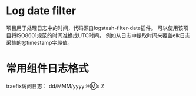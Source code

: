 # Log date filter
项目用于处理日志中的时间，代码源自logstash-filter-date插件。
可以使用该项目将ISO8601规范的时间准换成UTC时间，
例如从日志中提取时间来覆盖elk日志采集的@timestamp字段值。

# 常用组件日志格式
traefix访问日志： dd/MMM/yyyy:H:m:s Z
